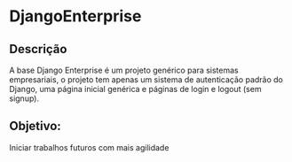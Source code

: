 # DjangoEnterprise

## Descrição
A base Django Enterprise é um projeto genérico para sistemas empresariais, o projeto tem apenas um sistema de autenticação padrão do Django, uma página inicial genérica e páginas de login e logout (sem signup).

## Objetivo:
Iniciar trabalhos futuros com mais agilidade
